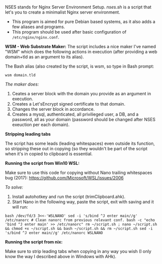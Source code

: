 NSES stands for Nginx Server Environment Setup. *nses.sh* is a script that let's you to create a minimalist Nginx server environment.


* This program is aimed for pure Debian based systems, as it also adds a few aliases and programs.
* This program should be used after basic configuration of `/etc/nginx/nginx.conf`.

**WSM - Web Substrate Maker:**
The script includes a nice maker I've named "WSM" which does the following actions in execution (after providing a web domain+tld as an argument to its alias).

The Bash alias (also created by the script, is wsm, so type in Bash prompt:

`wsm domain.tld`

*The maker does:*

1. Ceates a server block with the domain you provide as an argument in execution. 
2. Creates a Let'sEncrypt signed certificate to that domain.
3. Changes the server block in accordance.
4. Creates a mysql, authenticated, all privilieged user, a DB, and a password, all as your domain (password should be changed after NSES exeuction per each domain).

**Stripping leading tabs**

The script has some leads (leading whitespaces) even outside its function, so stripping these out in copying (so they wouldn't be part of the script when it's in copied to clipboard is essential.

__Running the script from Win10 WSL:__

Make sure to use this code for copying without Nano trailing whitespaces bug (2017):
https://github.com/Microsoft/WSL/issues/2006

*To solve:*

1. Install autohotkey and run the script (trimClipboard.ahk).
2. Start Nano in the following way, paste the script, exit with saving and it will run:

`
bash /dev/fd/3 3<<-'WSLNANO'
	sed -i 's/bind ^J enter main//g' /etc/nanorc # Clean nanorc from previous relevant conf.
	bash -c "echo 'bind ^J enter main' >> /etc/nanorc"
	rm ~/script.sh ; nano ~/script.sh && chmod +x ~/script.sh && bash ~/script.sh && rm ~/script.sh
	sed -i 's/bind ^J enter main//g' /etc/nanorc
WSLNANO
`

__Running the script from nix:__

Make sure to strip leading tabs when copying in any way you wish (I only know the way I described above in Windows with AHk).
